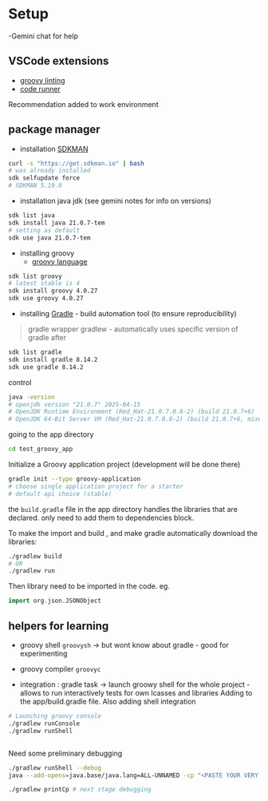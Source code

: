 # Setup 

-Gemini chat for help


## VSCode extensions
- [groovy linting](https://marketplace.visualstudio.com/items?itemName=NicolasVuillamy.vscode-groovy-lint)
- [code runner](https://marketplace.visualstudio.com/items?itemName=formulahendry.code-runner)

Recommendation added to work environment


## package manager

- installation [SDKMAN](https://sdkman.io/)

```bash
curl -s "https://get.sdkman.io" | bash
# was already installed
sdk selfupdate force
# SDKMAN 5.19.0
```

- installation java jdk (see gemini notes for info on versions)
```bash
sdk list java
sdk install java 21.0.7-tem  
# setting as default
sdk use java 21.0.7-tem  
```

- installing groovy 
    - [groovy language](https://groovy-lang.org/)

```bash
sdk list groovy
# latest stable is 4
sdk install groovy 4.0.27
sdk use groovy 4.0.27
```

- installing [Gradle](https://gradle.org/) - build automation tool (to ensure reproducibility)
> gradle wrapper gradlew - automatically uses specific version of gradle after

```bash
sdk list gradle
sdk install gradle 8.14.2
sdk use gradle 8.14.2
```

control 
```bash
java -version
# openjdk version "21.0.7" 2025-04-15
# OpenJDK Runtime Environment (Red_Hat-21.0.7.0.6-2) (build 21.0.7+6)
# OpenJDK 64-Bit Server VM (Red_Hat-21.0.7.0.6-2) (build 21.0.7+6, mixed mode, sharing)

```

going to the app directory
```bash
cd test_groovy_app
```

Initialize a Groovy application project (development will be done there)
```bash
gradle init --type groovy-application
# choose single application project for a starter
# default api choice (stable)
```

the `build.gradle` file in the app directory handles the libraries that are declared.
only need to add them to dependencies block.

To make the import and build , and make gradle automatically download the libraries: 

```bash
./gradlew build
# OR
./gradlew run
```

Then library need to be imported in the code.
eg. 

```groovy
import org.json.JSONObject
```

## helpers for learning

- groovy shell `groovysh` -> but wont know about gradle - good for experimenting
- groovy compiler `groovyc`

- integration : gradle task -> launch groowy shell for the whole project - allows to run interactively tests for own lcasses and libraries
Adding to the app/build.gradle file. Also adding shell integration


```bash
# Launching groovy console
./gradlew runConsole
./gradlew runShell



```

Need some preliminary debugging 
```bash
./gradlew runShell --debug
java --add-opens=java.base/java.lang=ALL-UNNAMED -cp "<PASTE YOUR VERY LONG CLASSPATH HERE>" org.codehaus.groovy.tools.shell.Main

./gradlew printCp # next stage debugging
```

